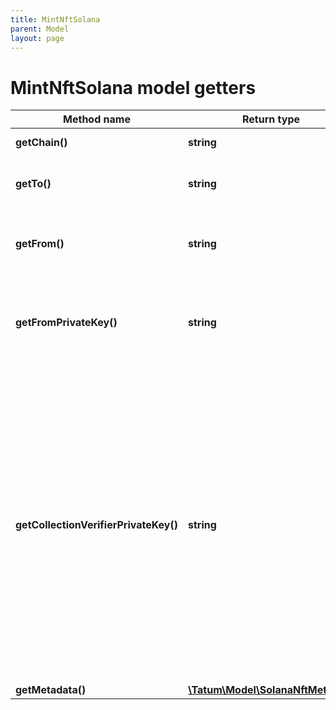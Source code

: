 ```yaml
---
title: MintNftSolana
parent: Model
layout: page
---
```


# MintNftSolana model getters

Method name | Return type | Description | Notes
------------ | ------------- | ------------- | -------------
**getChain()** | **string** | The blockchain to work with |
**getTo()** | **string** | The blockchain address to send the NFT to |
**getFrom()** | **string** | The blockchain address that will pay the fee for the transaction |
**getFromPrivateKey()** | **string** | The private key of the blockchain address that will pay the fee for the transaction |
**getCollectionVerifierPrivateKey()** | **string** | The private key of the collection verifier (owner) who will verify the NFT in the NFT collection where the NFT is minted in. The blockchain address of this collection is specified in the <code>collection</code> parameter in the <code>metadata</code> section of the request body. To know more about Solana collections and verification, refer to the <a href="https://docs.metaplex.com/programs/token-metadata/certified-collections" target="_blank">Solana user documentation</a>. | [optional]
**getMetadata()** | [**\Tatum\Model\SolanaNftMetadata**](../SolanaNftMetadata) |  |

